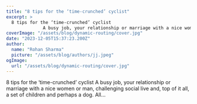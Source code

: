 ```yaml
---
title: "8 tips for the ‘time-crunched’ cyclist"
excerpt: >
  8 tips for the ‘time-crunched’ cyclist
              A busy job, your relationship or marriage with a nice women or man, challenging social live and, top of it all, a set of children and perhaps a dog.
coverImage: "/assets/blog/dynamic-routing/cover.jpg"
date: "2023-12-05T15:37:23.200Z"
author:
  name: "Rohan Sharma"
  picture: "/assets/blog/authors/jj.jpeg"
ogImage:
  url: "/assets/blog/dynamic-routing/cover.jpg"
---
```


8 tips for the ‘time-crunched’ cyclist
            A busy job, your relationship or marriage with a nice women or man, challenging social live and, top of it all, a set of children and perhaps a dog. All...